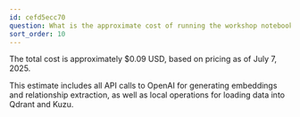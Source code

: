 ```yaml
---
id: cefd5ecc70
question: What is the approximate cost of running the workshop notebook (DLT + Cognee)?
sort_order: 10
---
```


The total cost is approximately $0.09 USD, based on pricing as of July 7, 2025.

This estimate includes all API calls to OpenAI for generating embeddings and relationship extraction, as well as local operations for loading data into Qdrant and Kuzu.